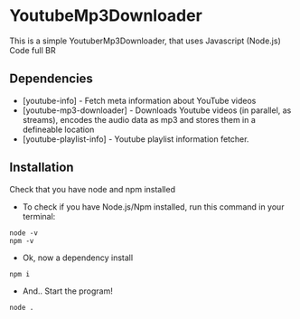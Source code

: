 # YoutubeMp3Downloader
This is a simple YoutuberMp3Downloader, that uses Javascript (Node.js)
Code full BR

## Dependencies

* [youtube-info] - Fetch meta information about YouTube videos
* [youtube-mp3-downloader] - Downloads Youtube videos (in parallel, as streams), encodes the audio data as mp3 and stores them in a defineable location
* [youtube-playlist-info] - Youtube playlist information fetcher.

## Installation
Check that you have node and npm installed
- To check if you have Node.js/Npm installed, run this command in your terminal:
```
node -v
npm -v
```
- Ok, now a dependency install
```
npm i
```
- And.. Start the program!
```
node .
```
